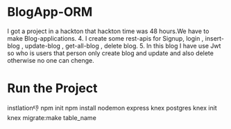 # BlogApp-ORM

I got a project in a hackton that hackton time was 48 hours.We have to make Blog-applications.
4. I create some rest-apis for Signup, login , insert-blog , update-blog , get-all-blog , delete blog.
5. In this blog I have use Jwt so who is users that person only create blog and update and  also delete  otherwise no one can chenge.

# Run the  Project
instlation👎
npm init
npm install nodemon express knex postgres 
knex init
knex migrate:make table_name

